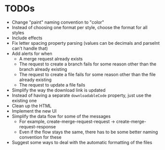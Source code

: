 # TODOs

* Change "paint" naming convention to "color"
* Instead of choosing one format per style, choose the format for all styles
* Include effects
* Fix letter spacing property parsing (values can be decimals and parseInt can't handle that)
* Add alerts for when
  * A merge request already exists
  * The request to create a branch fails for some reason other than the branch already existing
  * The request to create a file fails for some reason other than the file already existing
  * The request to update a file fails
* Simplify the way the download link is updated
* Instead of having a separate `downloadableCode` property, just use the existing one
* Clean up the HTML
* Implement the new UI
* Simplify the data flow for some of the messages
  * For example, create-merge-request-request -> create-merge-request-response
  * Even if the flow stays the same, there has to be some better naming convention for these
* Suggest some ways to deal with the automatic formatting of the files